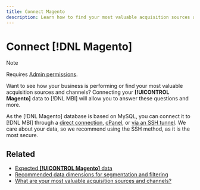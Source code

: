 ```yaml
---
title: Connect Magento
description: Learn how to find your most valuable acquisition sources and channels.
---
```

# Connect [!DNL Magento]

>[!NOTE]
>
>Requires [Admin permissions](../../../administrator/user-management/user-management.md).

Want to see how your business is performing or find your most valuable acquisition sources and channels? Connecting your **[!UICONTROL Magento]** data to [!DNL MBI] will allow you to answer these questions and more.

As the [!DNL Magento] database is based on MySQL, you can connect it to [!DNL MBI] through a [direct connection](../integrations/mysql-via-a-direct-connection.md), [cPanel](../integrations/mysql-via-cpanel.md), or [via an SSH tunnel](../integrations/mysql-via-ssh-tunnel.md). We care about your data, so we recommend using the SSH method, as it is the most secure.

## Related

* [Expected **[!UICONTROL Magento]** data](../integrations/magento-data.md)
* [Recommended data dimensions for segmentation and filtering](../../../best-practices/segment-filter.md)
* [What are your most valuable acquisition sources and channels?](../../analysis/most-value-source-channel.md)

